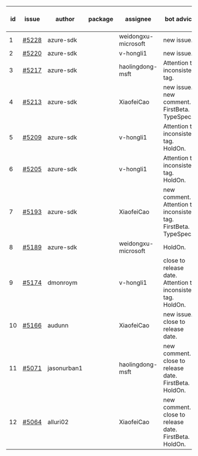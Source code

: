 | id | issue | author | package | assignee | bot advice | created date of issue | target release date | date from target |
| ------ | ------ | ------ | ------ | ------ | ------ | ------ | ------ | :-----: |
| 1 | [#5228](https://github.com/Azure/sdk-release-request/issues/5228) | azure-sdk |  | weidongxu-microsoft | new issue. | 05-23 | 06-21 |  |
| 2 | [#5220](https://github.com/Azure/sdk-release-request/issues/5220) | azure-sdk |  | v-hongli1 | new issue. | 05-22 | 06-21 |  |
| 3 | [#5217](https://github.com/Azure/sdk-release-request/issues/5217) | azure-sdk |  | haolingdong-msft | Attention to inconsistent tag. | 05-21 | 06-21 |  |
| 4 | [#5213](https://github.com/Azure/sdk-release-request/issues/5213) | azure-sdk |  | XiaofeiCao | new issue. new comment. FirstBeta. TypeSpec. | 05-21 | 06-21 |  |
| 5 | [#5209](https://github.com/Azure/sdk-release-request/issues/5209) | azure-sdk |  | v-hongli1 | Attention to inconsistent tag. HoldOn. | 05-15 | 06-21 |  |
| 6 | [#5205](https://github.com/Azure/sdk-release-request/issues/5205) | azure-sdk |  | v-hongli1 | Attention to inconsistent tag. HoldOn. | 05-15 | 06-21 |  |
| 7 | [#5193](https://github.com/Azure/sdk-release-request/issues/5193) | azure-sdk |  | XiaofeiCao | new comment. Attention to inconsistent tag. FirstBeta. TypeSpec. | 05-09 | fail to get. |  |
| 8 | [#5189](https://github.com/Azure/sdk-release-request/issues/5189) | azure-sdk |  | weidongxu-microsoft | HoldOn. | 05-08 | 06-21 |  |
| 9 | [#5174](https://github.com/Azure/sdk-release-request/issues/5174) | dmonroym |  | v-hongli1 | close to release date. Attention to inconsistent tag. HoldOn. | 04-30 | 05-24 | -1 |
| 10 | [#5166](https://github.com/Azure/sdk-release-request/issues/5166) | audunn |  | XiaofeiCao | new issue. close to release date. | 04-29 | 05-24 | -1 |
| 11 | [#5071](https://github.com/Azure/sdk-release-request/issues/5071) | jasonurban1 |  | haolingdong-msft | new comment. close to release date. FirstBeta. HoldOn. | 03-22 | 05-24 | -1 |
| 12 | [#5064](https://github.com/Azure/sdk-release-request/issues/5064) | alluri02 |  | XiaofeiCao | new comment. close to release date. FirstBeta. HoldOn. | 03-20 | 05-24 | -1 |
